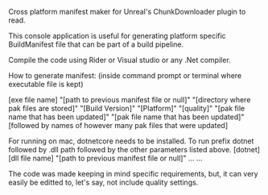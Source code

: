 Cross platform manifest maker for Unreal's ChunkDownloader plugin to read.

This console application is useful for generating platform specific BuildManifest file that can be part of a build pipeline. 

Compile the code using Rider or Visual studio or any .Net compiler. 

How to generate manifest: (inside command prompt or terminal where executable file is kept)

[exe file name] "[path to previous manifest file or null]"
"[directory where pak files are stored]"
"[Build Version]"
"[Platform]"
"[quality]"
"[pak file name that has been updated]"
"[pak file name that has been updated]"
[followed by names of however many pak files that were updated] 

For running on mac, dotnetcore needs to be installed. 
To run prefix dotnet followed by .dll path followed by the other parameters listed above.
[dotnet][dll file name] "[path to previous manifest file or null]"
...
...

The code was made keeping in mind specific requirements, but, it can very easily be editted to, let's say, not include quality settings.
